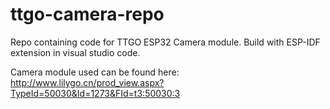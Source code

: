# ttgo-camera-repo
Repo containing code for TTGO ESP32 Camera module. Build with ESP-IDF extension in visual studio code.

Camera module used can be found here: http://www.lilygo.cn/prod_view.aspx?TypeId=50030&Id=1273&FId=t3:50030:3
